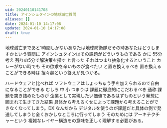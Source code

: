 ```yaml
---
uid: 20240110141708
title: アインシュタインの地球滅亡質問
aliases: []
date: 2024-01-10 14:17:08
update: 2024-01-10 14:17:08
draft: true
---
```



地球滅亡まであと1時間しかないあなたは地球防衛隊だその時あなたはどうしますかという質問に アインシュタインはその課題がどういうものである かに 55分 考え 残りの5分で解決策を探す と言った それはつまり抽象化するということ カレーがない時でも その欲求を辛いものが食べたい と置き換えるべき 置き換えることができる時は 担々麺という答えが見つかる。

ハードウェアと比べれば ソフトウェアはしょっちゅう手を加えられるので自由になることができる むしろ 中 小 つまりは 課題に徹底的にこだわるべき 通称 課題を突き詰めたものが 企業として実現したい価値であるはずものという発想に囲まれて生きてきた結果 具体から考えるくせによって課題から考えることができなくなってしまう。DX なんだから デジタルを使うのが課題だと具体の側で発送してしまうと全くおかしなところに行ってしまう そのためには アーキテクチャーという 複雑なレイヤー構造をの意味を正しく理解する必要がある。



[^dxshikou]: https://www.notion.so/ac8a820e0e0241f585e85477e7997724/ DXの思考法 日本経済復活への最強戦略, P174, 西山 圭太,冨山 和彦, 文藝春秋, 2021/04/13
